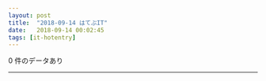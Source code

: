 ```yaml
---
layout: post
title:  "2018-09-14 はてぶIT"
date:   2018-09-14 00:02:45
tags: [it-hotentry]
---
```

0 件のデータあり

<hr>
